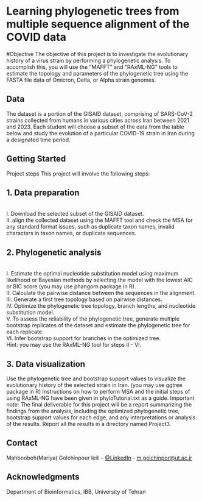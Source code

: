 # Learning phylogenetic trees from multiple sequence alignment of the COVID data

#Objective
The objective of this project is to investigate the evolutionary history of a virus strain by  performing a phylogenetic analysis. To accomplish this, you will use the "MAFFT" and
"RAxML-NG" tools to estimate the topology and parameters of the phylogenetic tree using the FASTA file data of Omicron, Delta, or Alpha strain genomes.
<a name="readme-top"></a>


<!-- ABOUT THE PROJECT -->
## Data
The dataset is a portion of the GISAID dataset, comprising of SARS-CoV-2 strains collected from humans in various cities across Iran between 2021 and 2023. Each student will choose a subset of the data from the table below and study the evolution of a particular COVID-19 strain
in Iran during a designated time period.


<!-- GETTING STARTED -->
## Getting Started
Project steps
This project will involve the following steps:
<br>
## 1. Data preparation
<br>I. Download the selected subset of the GISAID dataset.
<br>II. align the collected dataset using the MAFFT tool and check the MSA for any
standard format issues, such as duplicate taxon names, invalid characters in taxon
names, or duplicate sequences.
<br>
## 2. Phylogenetic analysis
<br>I. Estimate the optimal nucleotide substitution model using maximum likelihood or
Bayesian methods by selecting the model with the lowest AIC or BIC score (you
may use phangorn package in R).
<br>II. Calculate the pairwise distance between the sequences in the alignment.
<br>III. Generate a first tree topology based on pairwise distances.
<br>IV. Optimize the phylogenetic tree topology, branch lengths, and nucleotide
substitution model.
<br>V. To assess the reliability of the phylogenetic tree, generate multiple bootstrap
replicates of the dataset and estimate the phylogenetic tree for each replicate.
<br>VI. Infer bootstrap support for branches in the optimized tree.
<br>Hint: you may use the RAxML-NG tool for steps II - VI.
<br>
## 3. Data visualization
Use the phylogenetic tree and bootstrap support values to visualize the evolutionary
history of the selected strain in Iran. (you may use ggtree package in R)
Instructions on how to perform MSA and the initial steps of using RAxML-NG have been given
in phyloTutorial.txt as a guide.
Important note: The final deliverable for this project will be a report summarizing the findings
from the analysis, including the optimized phylogenetic tree, bootstrap support values for each
edge, and any interpretations or analysis of the results. Report all the results in a directory named Project3.


<!-- CONTACT -->
## Contact

Mahboobeh(Mariya) Golchinpour leili - [@LinkedIn](https://www.linkedin.com/in/mariyagolchinpour/) - m.golchinpor@ut.ac.ir


<!-- ACKNOWLEDGMENTS -->
## Acknowledgments

Department of Bioinformatics, IBB, University of Tehran


<!-- MARKDOWN LINKS & IMAGES -->
<!-- https://www.markdownguide.org/basic-syntax/#reference-style-links -->
[contributors-shield]: https://img.shields.io/github/contributors/github_username/repo_name.svg?style=for-the-badge
[contributors-url]: https://github.com/github_username/repo_name/graphs/contributors
[forks-shield]: https://img.shields.io/github/forks/github_username/repo_name.svg?style=for-the-badge
[forks-url]: https://github.com/github_username/repo_name/network/members
[stars-shield]: https://img.shields.io/github/stars/github_username/repo_name.svg?style=for-the-badge
[stars-url]: https://github.com/github_username/repo_name/stargazers
[issues-shield]: https://img.shields.io/github/issues/github_username/repo_name.svg?style=for-the-badge
[issues-url]: https://github.com/github_username/repo_name/issues
[license-shield]: https://img.shields.io/github/license/github_username/repo_name.svg?style=for-the-badge
[license-url]: https://github.com/github_username/repo_name/blob/master/LICENSE.txt
[linkedin-shield]: https://img.shields.io/badge/-LinkedIn-black.svg?style=for-the-badge&logo=linkedin&colorB=555
[linkedin-url]: https://linkedin.com/in/linkedin_username
[product-screenshot]: images/screenshot.png
[Next.js]: https://img.shields.io/badge/next.js-000000?style=for-the-badge&logo=nextdotjs&logoColor=white
[Next-url]: https://nextjs.org/
[React.js]: https://img.shields.io/badge/React-20232A?style=for-the-badge&logo=react&logoColor=61DAFB
[React-url]: https://reactjs.org/
[Vue.js]: https://img.shields.io/badge/Vue.js-35495E?style=for-the-badge&logo=vuedotjs&logoColor=4FC08D
[Vue-url]: https://vuejs.org/
[Angular.io]: https://img.shields.io/badge/Angular-DD0031?style=for-the-badge&logo=angular&logoColor=white
[Angular-url]: https://angular.io/
[Svelte.dev]: https://img.shields.io/badge/Svelte-4A4A55?style=for-the-badge&logo=svelte&logoColor=FF3E00
[Svelte-url]: https://svelte.dev/
[Laravel.com]: https://img.shields.io/badge/Laravel-FF2D20?style=for-the-badge&logo=laravel&logoColor=white
[Laravel-url]: https://laravel.com
[Bootstrap.com]: https://img.shields.io/badge/Bootstrap-563D7C?style=for-the-badge&logo=bootstrap&logoColor=white
[Bootstrap-url]: https://getbootstrap.com
[JQuery.com]: https://img.shields.io/badge/jQuery-0769AD?style=for-the-badge&logo=jquery&logoColor=white
[JQuery-url]: https://jquery.com 
